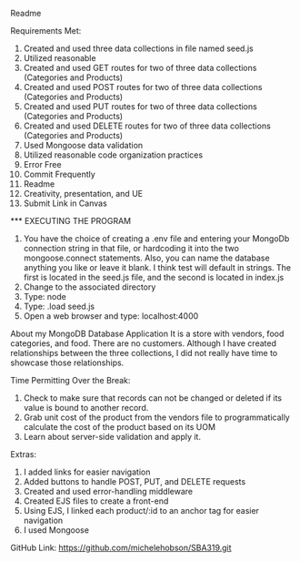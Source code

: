 Readme

Requirements Met:
 1. Created and used three data collections in file named seed.js
 2. Utilized reasonable 
 3. Created and used GET routes for two of three data collections (Categories and Products)
 4. Created and used POST routes for two of three data collections (Categories and Products)
 5. Created and used PUT routes for two of three data collections (Categories and Products)
 6. Created and used DELETE routes for two of three data collections (Categories and Products)
 7. Used Mongoose data validation
 8. Utilized reasonable code organization practices
 9. Error Free
10. Commit Frequently
11. Readme 
12. Creativity, presentation, and UE
13. Submit Link in Canvas


*** EXECUTING THE PROGRAM
1. You have the choice of creating a .env file and entering your MongoDb connection string in that file, or hardcoding it into the two 
   mongoose.connect statements. Also, you can name the database anything you like or leave it blank. I think test will default in
   strings. The first is located in the seed.js file, and the second is located in index.js
2. Change to the associated directory
4. Type: node
5. Type: .load seed.js
6. Open a web browser and type: localhost:4000

About my MongoDB Database Application
It is a store with vendors, food categories, and food. There are no customers. Although I have created relationships between the three collections, I did not really have time to showcase those relationships. 

Time Permitting Over the Break:
1. Check to make sure that records can not be changed or deleted if its value is bound to another record.
2. Grab unit cost of the product from the vendors file to programmatically calculate the cost of the product based on its UOM
3. Learn about server-side validation and apply it.

Extras: 
1. I added links for easier navigation
2. Added buttons to handle POST, PUT, and DELETE requests
3. Created and used error-handling middleware
4. Created EJS files to create a front-end
5. Using EJS, I linked each product/:id to an anchor tag for easier navigation
6. I used Mongoose

GitHub Link:
    https://github.com/michelehobson/SBA319.git


